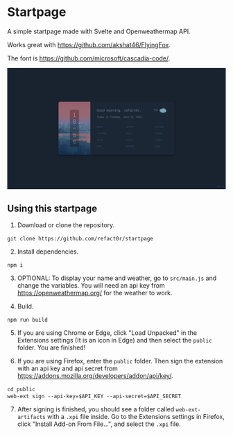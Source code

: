 # Startpage

A simple startpage made with Svelte and Openweathermap API.

Works great with https://github.com/akshat46/FlyingFox.

The font is https://github.com/microsoft/cascadia-code/.

![preview](./preview.png)

## Using this startpage

1. Download or clone the repository.
```
git clone https://github.com/refact0r/startpage
```

2. Install dependencies.
```
npm i
```

3. OPTIONAL: To display your name and weather, go to `src/main.js` and change the variables. You will need an api key from https://openweathermap.org/ for the weather to work.

4. Build.
```
npm run build
```

5. If you are using Chrome or Edge, click "Load Unpacked" in the Extensions settings (It is an icon in Edge) and then select the `public` folder. You are finished!

6. If you are using Firefox, enter the `public` folder. Then sign the extension with an api key and api secret from https://addons.mozilla.org/developers/addon/api/key/.
```
cd public
web-ext sign --api-key=$API_KEY --api-secret=$API_SECRET
```

7. After signing is finished, you should see a folder called `web-ext-artifacts` with a `.xpi` file inside. Go to the Extensions settings in Firefox, click "Install Add-on From File...", and select the `.xpi` file.
